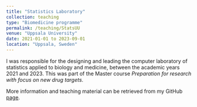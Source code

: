 ```yaml
---
title: "Statistics Laboratory"
collection: teaching
type: "Biomedicine programme"
permalink: /teaching/StatsUU
venue: "Uppsala University"
date: 2021-01-01 to 2023-09-01
location: "Uppsala, Sweden"
---
```


I was responsible for the designing and leading the computer laboratory of statistics applied to biology and medicine, between the academic years 2021 and 2023. This was part of the Master course <em>Preparation for research with focus on new drug targets</em>. 

More information and teaching material can be retrieved from my GitHub <a href="https://github.com/OresteAffatato/Statistics-lab-UU" title="hp">page</a>.
